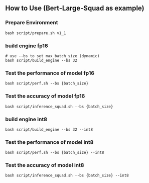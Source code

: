 ## How to Use (Bert-Large-Squad as example)
### Prepare Environment
``` shell
bash script/prepare.sh v1_1
```

### build engine fp16
``` shell
# use --bs to set max_batch_size (dynamic)
bash script/build_engine --bs 32
```

### Test the performance of model fp16
``` shell
bash script/perf.sh --bs {batch_size}
```

### Test the accuracy of model fp16
``` shell
bash script/inference_squad.sh --bs {batch_size}
```

### build engine int8
``` shell
bash script/build_engine --bs 32 --int8
```

### Test the performance of model int8
``` shell
bash script/perf.sh --bs {batch_size} --int8
```

### Test the accuracy of model int8
``` shell
bash script/inference_squad.sh --bs {batch_size} --int8
```
